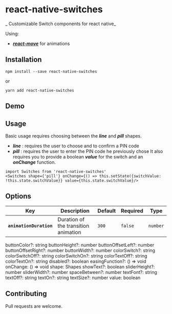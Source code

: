 # react-native-switches
_ Customizable Switch components for react native_

Using:
* _**[react-move](https://github.com/react-tools/react-move)**_ for animations

## Installation

```
npm install --save react-native-switches
```
or
```
yarn add react-native-switches
```

## Demo

## Usage

Basic usage requires choosing between the _**line**_ and _**pill**_ shapes.
* _**line**_ : requires the user to choose and to confirm a PIN code
* _**pill**_ : requires the user to enter the PIN code he previously chose
It also requires you to provide a boolean _**value**_ for the switch and an _**onChange**_ function.

```
import Switches from 'react-native-switches'
<Switches shape={'pill'} onChange={() => this.setState({switchValue: !this.state.switchValue}} value={this.state.switchValue}/>
```

## Options

| Key | Description | Default | Required | Type |
|---|---|---|---|---|
|**`animationDuration`**|Duration of the transition animation|`300`|`false`|`number`|


buttonColor?: string
buttonHeight?: number
buttonOffsetLeft?: number
buttonOffsetRight?: number
buttonWidth?: number
colorSwitch?: string
colorSwitchOff?: string
colorSwitchOn?: string
colorTextOff?: string
colorTextOn?: string
disabled?: boolean
easingFunction?: () => void
onChange: () => void
shape: Shapes
showText?: boolean
sliderHeight?: number
sliderWidth?: number
spaceBetween?: number
textFont?: string
textOff?: string
textOn?: string
textSize?: number
value: boolean

## Contributing

Pull requests are welcome.
